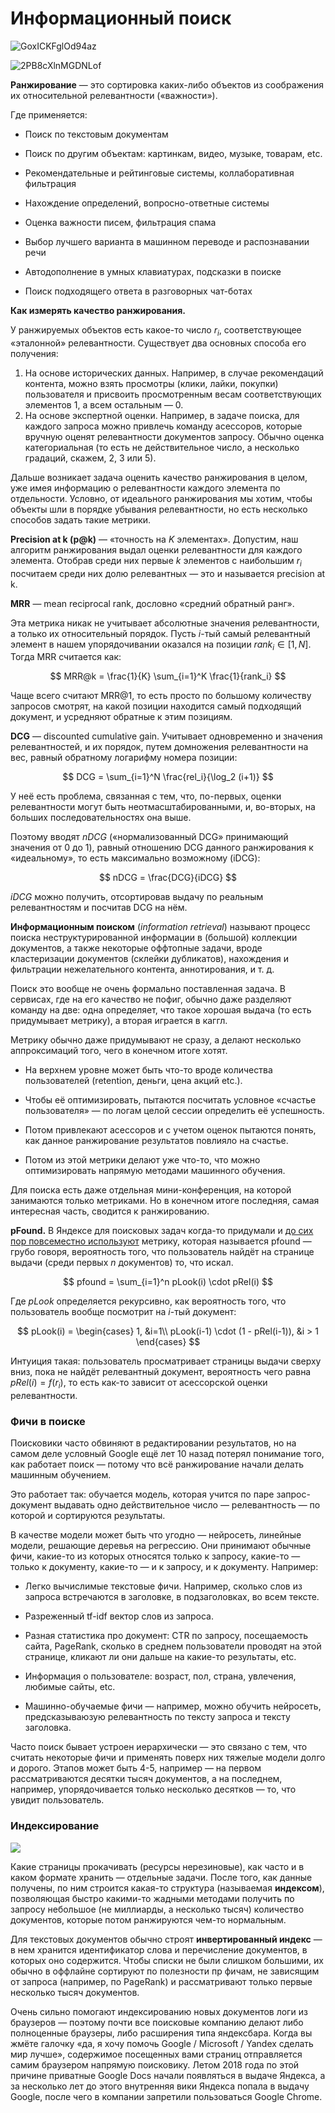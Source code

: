 # Информационный поиск

![GoxICKFglOd94az](https://i.loli.net/2019/11/25/GoxICKFglOd94az.jpg)

![2PB8cXlnMGDNLof](https://i.loli.net/2019/11/25/2PB8cXlnMGDNLof.jpg)

**Ранжирование** — это сортировка каких-либо объектов из соображения их относительной релевантности («важности»).

Где применяется:

* Поиск по текстовым документам

* Поиск по другим объектам: картинкам, видео, музыке, товарам, etc.

* Рекомендательные и рейтинговые системы, коллаборативная фильтрация

* Нахождение определений, вопросно-ответные системы

* Оценка важности писем, фильтрация спама

* Выбор лучшего варианта в машинном переводе и распознавании речи

* Автодополнение в умных клавиатурах, подсказки в поиске

* Поиск подходящего ответа в разговорных чат-ботах

**Как измерять качество ранжирования.**

У ранжируемых объектов есть какое-то число $r_i$, соответствующее «эталонной» релевантности. Существует два основных способа его получения:

1. На основе исторических данных. Например, в случае рекомендаций контента, можно взять просмотры (клики, лайки, покупки) пользователя и присвоить просмотренным весам соответствующих элементов 1, а всем остальным — 0.  
2. На основе экспертной оценки. Например, в задаче поиска, для каждого запроса можно привлечь команду асессоров, которые вручную оценят релевантности документов запросу. Обычно оценка категориальная (то есть не действительное число, а несколько градаций, скажем, 2, 3 или 5). 

Дальше возникает задача оценить качество ранжирования в целом, уже имея информацию о релевантности каждого элемента по отдельности. Условно, от идеального ранжирования мы хотим, чтобы объекты шли в порядке убывания релевантности, но есть несколько способов задать такие метрики.

**Precision at k (p@k)** — «точность на $K$ элементах». Допустим, наш алгоритм ранжирования выдал оценки релевантности для каждого элемента. Отобрав среди них первые $k$ элементов с наибольшим $r_i$ посчитаем среди них долю релевантных — это и называется precision at k.

**MRR** — mean reciprocal rank, дословно «средний обратный ранг».

Эта метрика никак не учитывает абсолютные значения релевантности, а только их относительный порядок. Пусть $i$-тый самый релевантный элемент в нашем упорядочивании оказался на позиции $rank_i \in [1, N]$. Тогда MRR считается как:

$$
MRR@k = \frac{1}{K} \sum_{i=1}^K \frac{1}{rank_i}
$$

Чаще всего считают MRR@1, то есть просто по большому количеству запросов смотрят, на какой позиции находится самый подходящий документ, и усредняют обратные к этим позициям.

**DCG** — discounted cumulative gain. Учитывает одновременно и значения релевантностей, и их порядок, путем домножения релевантности на вес, равный обратному логарифму номера позиции:

$$
DCG = \sum_{i=1}^N \frac{rel_i}{\log_2 (i+1)}
$$

У неё есть проблема, связанная с тем, что, по-первых, оценки релевантности могут быть неотмасштабированными, и, во-вторых, на больших последовательностях она выше.

Поэтому вводят $nDCG$ («нормализованный DCG» принимающий значения от 0 до 1), равный отношению DCG данного ранжирования к «идеальному», то есть максимально возможному (iDCG):

$$
nDCG = \frac{DCG}{iDCG}
$$

$iDCG$ можно получить, отсортировав выдачу по реальным релевантностям и посчитав DCG на нём.

**Информационным поиском** (*information retrieval*) называют процесс поиска неструктурированной информации в (большой) коллекции документов, а также некоторые оффтопные задачи, вроде кластеризации документов (склейки дубликатов), нахождения и фильтрации нежелательного контента, аннотирования, и т. д.

Поиск это вообще не очень формально поставленная задача. В сервисах, где на его качество не пофиг, обычно даже разделяют команду на две: одна определяет, что такое хорошая выдача (то есть придумывает метрику), а вторая играется в каггл.

Метрику обычно даже придумывают не сразу, а делают несколько аппроксимаций того, чего в конечном итоге хотят.

* На верхнем уровне может быть что-то вроде количества пользователей (retention, деньги, цена акций etc.).

* Чтобы её оптимизировать, пытаются посчитать условное «счастье пользователя» — по логам целой сессии определить её успешность.

* Потом привлекают асессоров и с учетом оценок пытаются понять, как данное ранжирование результатов повлияло на счастье.

* Потом из этой метрики делают уже что-то, что можно оптимизировать напрямую методами машинного обучения. 

Для поиска есть даже отдельная мини-конференция, на которой занимаются только метриками. Но в конечном итоге последняя, самая интересная часть, сводится к ранжированию.

**pFound.** В Яндексе для поисковых задач когда-то придумали и [до сих пор повсеместно используют](https://catboost.ai/docs/references/pfound.html) метрику, которая называется pfound — грубо говоря, вероятность того, что пользователь найдёт на странице выдачи (среди первых $n$ документов) то, что искал.

$$
pfound = \sum_{i=1}^n pLook(i) \cdot pRel(i)
$$

Где $pLook$ определяется рекурсивно, как вероятность того, что пользователь вообще посмотрит на $i$-тый документ:

$$
pLook(i) = \begin{cases}
1, &i=1\\
pLook(i-1) \cdot (1 - pRel(i-1)), &i > 1
\end{cases}
$$

Интуиция такая: пользователь просматривает страницы выдачи сверху вниз, пока не найдёт релевантный документ, вероятность чего равна $pRel(i) = f(r_i)$, то есть как-то зависит от асессорской оценки релевантности.

### Фичи в поиске

Поисковики часто обвиняют в редактировании результатов, но на самом деле условный Google ещё лет 10 назад потерял понимание того, как работает поиск — потому что всё ранжирование начали делать машинным обучением.

Это работает так: обучается модель, которая учится по паре запрос-документ выдавать одно действительное число — релевантность — по которой и сортируются результаты.

В качестве модели может быть что угодно — нейросеть, линейные модели, решающие деревья на регрессию. Они принимают обычные фичи, какие-то из которых относятся только к запросу, какие-то — только к документу, какие-то — и к запросу, и к документу. Например:

* Легко вычислимые текстовые фичи. Например, сколько слов из запроса встречаются в заголовке, в подзаголовках, во всем тексте.

* Разреженный tf-idf вектор слов из запроса.

* Разная статистика про документ: CTR по запросу, посещаемость сайта, PageRank, сколько в среднем пользователи проводят на этой странице, кликают ли они дальше на какие-то результаты, etc.

* Информация о пользователе: возраст, пол, страна, увлечения, любимые сайты, etc.

* Машинно-обучаемые фичи — например, можно обучить нейросеть, предсказываюзую релевантность по тексту запроса и тексту заголовка.

Часто поиск бывает устроен иерархически — это связано с тем, что считать некоторые фичи и применять поверх них тяжелые модели долго и дорого. Этапов может быть 4-5, например — на первом рассматриваются десятки тысяч документов, а на последнем, например, упорядочивается только несколько десятков — то, что увидит пользователь.

### Индексирование



![](https://miro.medium.com/max/1200/1*Z-lWQkqbDq85SMz6kye5Kw.png)

Какие страницы прокачивать (ресурсы нерезиновые), как часто и в каком формате хранить — отдельные задачи. После того, как данные получены, по ним строится какая-то структура (называемая **индексом**), позволяющая быстро какими-то жадными методами получить по запросу небольшое (не миллиарды, а несколько тысяч) количество документов, которые потом ранжируются чем-то нормальным.

Для текстовых документов обычно строят **инвертированный индекс** — в нем хранится идентификатор слова и перечисление документов, в которых оно содержится. Чтобы списки не были слишком большими, их обычно в оффлайне сортируют по полезности пр фичам, не зависящим от запроса (например, по PageRank) и рассматривают только первые несколько тысяч документов.

Очень сильно помогают индексированию новых документов логи из браузеров — поэтому почти все поисковые компанию делают либо полноценные браузеры, либо расширения типа яндексбара. Когда вы жмёте галочку «да, я хочу помочь Google / Microsoft / Yandex сделать мир лучше», содержимое посещенных вами страниц отправляется самим браузером напрямую поисковику. Летом 2018 года по этой причине приватные Google Docs начали появляться в выдаче Яндекса, а за несколько лет до этого внутренняя вики Яндекса попала в выдачу Google, после чего в компании запретили пользоваться Google Chrome.
